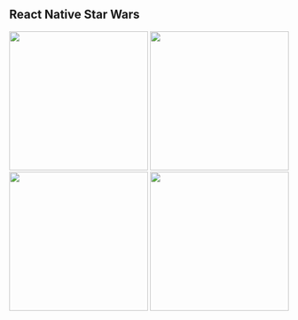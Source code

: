 ## React Native Star Wars

<img src="https://github.com/user-attachments/assets/1149d2e3-3a69-4825-b074-6809f8a40e99" width="250" />
<img src="https://github.com/user-attachments/assets/4a2293a6-e0bb-43fd-a1f9-03adc8f59c1e" width="250" />
<img src="https://github.com/user-attachments/assets/5475d0b7-51fa-4209-953c-d03aa49efcf6" width="250" />
<img src="https://github.com/user-attachments/assets/692da5dd-7356-4b93-8e57-ef7d95e30e10" width="250" />
